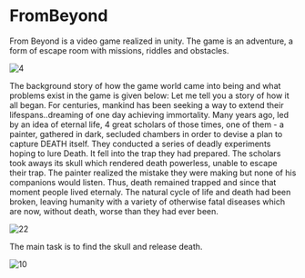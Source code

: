 # FromBeyond
From Beyond is a video game realized in unity. The game is an adventure, a form of escape room with missions, riddles and obstacles.

![4](https://user-images.githubusercontent.com/57592450/131248195-168e6a72-5c28-4419-b73a-1c64fac751ac.png)


The background story of how the game world came into being and what problems exist in the game is given below:
Let me tell you a story of how it all began. For centuries, mankind has been seeking a way to extend their lifespans..dreaming of one day achieving immortality. Many years ago, led by an idea of eternal life, 4 great scholars of those times, one of them - a painter, gathered in dark, secluded chambers in order to devise a plan to capture DEATH itself. They conducted a series of deadly experiments hoping to lure Death. It fell into the trap they had prepared. The scholars took aways its skull which rendered death powerless, unable to escape their trap. The painter realized the mistake they were making but none of his companions would listen. Thus, death remained trapped and since that moment people lived eternaly. The natural cycle of life and death had been broken, leaving humanity with a variety  of  otherwise fatal diseases which are now, without death, worse than they had ever been.

![22](https://user-images.githubusercontent.com/57592450/131248364-d2809929-d02d-49ef-a880-9429e7fa281c.png)


The main task is to find the skull and release death.

![10](https://user-images.githubusercontent.com/57592450/131248598-beb0f76c-a412-4d0b-ab7c-3ab7323d4a47.png)
